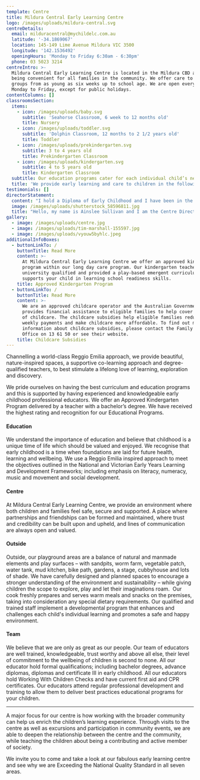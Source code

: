 ```yaml
---
template: Centre
title: Mildura Central Early Learning Centre
logo: /images/uploads/mildura-central.svg
centreDetails:
  email: milduracentral@mychildelc.com.au
  latitude: '-34.1869067'
  location: 145-149 Lime Avenue Mildura VIC 3500
  longitude: '142.1536492'
  openingHours: 'Monday to Friday 6:30am - 6:30pm'
  phone: 03 5023 3214
centreIntro: >-
  Mildura Central Early Learning Centre is located in the Mildura CBD area,
  being convenient for all families in the community. We offer care to all age
  groups from as young as six weeks up to school age. We are open every day from
  Monday to Friday, except for public holidays.
contentColumns: []
classroomsSection:
  items:
    - icon: /images/uploads/baby.svg
      subtitle: 'Seahorse Classroom, 6 week to 12 months old'
      title: Nursery
    - icon: /images/uploads/toddler.svg
      subtitle: 'Dolphin Classroom, 12 months to 2 1/2 years old'
      title: Toddler
    - icon: /images/uploads/prekindergarten.svg
      subtitle: 3 to 4 years old
      title: Prekindergarten Classroom
    - icon: /images/uploads/kindergarten.svg
      subtitle: 4 to 5 years old
      title: Kindergarten Classroom
  subtitle: Our education programs cater for each individual child’s needs.
  title: 'We provide early learning and care to children in the following classrooms:'
testimonials: []
directorStatement:
  content: "I hold a Diploma of Early Childhood and I have been in the early childhood profession for the past X years. I am extremely passionate about early childhood education, having worked with all age groups and having been involved in all aspects of child development. I believe that childhood is a special time of life and that the first five years are so very important not only for the child but also for the family as well.\n\nIt is a privilege to be a part of a child’s fundamental growth and development and I’m sure that you would agree that there is something very rewarding in seeing children reach their true potential during this formative and important period of time.\L\LI look forward to meeting and working with you and your family."
  image: /images/uploads/shutterstock_58596811.jpg
  title: "Hello, my name is Ainslee Sullivan and I am the Centre Director here at Mildura Central Early Learning Centre.\L\L"
gallery:
  - image: /images/uploads/centre.jpg
  - image: /images/uploads/tim-marshall-155597.jpg
  - image: /images/uploads/vyouw5byhlc.jpeg
additionalInfoBoxes:
  - buttonLinkTo: /
    buttonTitle: Read More
    content: >-
      At Mildura Central Early Learning Centre we offer an approved kindergarten
      program within our long day care program. Our kindergarten teachers are
      university qualified and provided a play-based emergent curriculum that
      supports your child in learning school readiness skills.
    title: Approved Kindergarten Program
  - buttonLinkTo: /
    buttonTitle: Read More
    content: >-
      We are an approved childcare operator and the Australian Government
      provides financial assistance to eligible families to help cover the cost
      of childcare. The childcare subsidies help eligible families reduce their
      weekly payments and make childcare more affordable. To find out more
      information about childcare subsidies, please contact the Family Assistant
      Office on 13 61 50 or see their website. 
    title: Childcare Subsidies
---
```

Channelling a world-class Reggio Emilia approach, we provide beautiful, nature-inspired spaces, a supportive co-learning approach and degree-qualified teachers, to best stimulate a lifelong love of learning, exploration and discovery.

We pride ourselves on having the best curriculum and education programs and this is supported by having experienced and knowledgeable early childhood professional educators. We offer an Approved Kindergarten Program delivered by a teacher with a bachelor’s degree. We have received the highest rating and recognition for our Educational Programs.

#### Education

We understand the importance of education and believe that childhood is a unique time of life which should be valued and enjoyed. We recognise that early childhood is a time when foundations are laid for future health, learning and wellbeing. We use a Reggio Emilia inspired approach to meet the objectives outlined in the National and Victorian Early Years Learning and Development Frameworks; including emphasis on literacy, numeracy, music and movement and social development. 

#### Centre

At Mildura Central Early Learning Centre, we provide an environment where both children and families feel safe, secure and supported. A place where partnerships and friendships can be formed and maintained, where trust and credibility can be built upon and upheld, and lines of communication are always open and valued.

#### Outside

Outside, our playground areas are a balance of natural and manmade elements and play surfaces – with sandpits, worm farm, vegetable patch, water tank, mud kitchen, bike path, gardens, a stage, cubbyhouse and lots of shade. We have carefully designed and planned spaces to encourage a stronger understanding of the environment and sustainability – while giving children the scope to explore, play and let their imaginations roam.  Our cook freshly prepares and serves warm meals and snacks on the premises, taking into consideration any special dietary requirements. Our qualified and trained staff implement a developmental program that enhances and challenges each child's individual learning and promotes a safe and happy environment.

#### Team

We believe that we are only as great as our people. Our team of educators are well trained, knowledgeable, trust worthy and above all else, their level of commitment to the wellbeing of children is second to none. All our educator hold formal qualifications; including bachelor degrees, advance diplomas, diplomas and certificate III in early childhood. All our educators hold Working With Children Checks and have current first aid and CPR certificates. Our educators attend regular professional development and training to allow them to deliver best practices educational programs for your children.

- - -

A major focus for our centre is how working with the broader community can help us enrich the children’s learning experience. Through visits to the centre as well as excursions and participation in community events, we are able to deepen the relationship between the centre and the community, while teaching the children about being a contributing and active member of society.

We invite you to come and take a look at our fabulous early learning centre and see why we are Exceeding the National Quality Standard in all seven areas.
